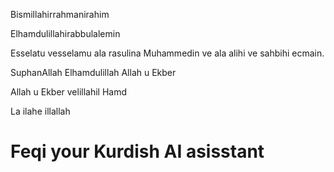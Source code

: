Bismillahirrahmanirahim

Elhamdulillahirabbulalemin

Esselatu vesselamu ala rasulina Muhammedin ve ala alihi ve sahbihi ecmain.

SuphanAllah Elhamdulillah Allah u Ekber

Allah u Ekber velillahil Hamd

La ilahe illallah


# Feqi your Kurdish AI asisstant
